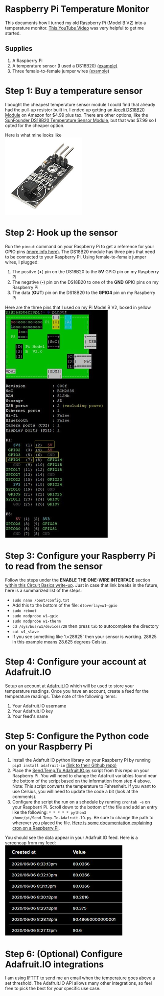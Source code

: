 # Raspberry Pi Temperature Monitor
This documents how I turned my old Raspberry Pi (Model B V2) into a temperature monitor.  [This YouTube Video](https://www.youtube.com/watch?v=aEnS0-Jy2vE) was very helpful to get me started.

## Supplies
1. A Raspberry Pi 
2. A temperature sensor (I used a DS18B20) [(example)](https://www.amazon.com/ARCELI-DS18B20-Temperature-Electronic-Building/dp/B07DN3R1YW/)
3. Three female-to-female jumper wires [(example)](https://www.amazon.com/GenBasic-Piece-Female-Jumper-Wires/dp/B01L5ULRUA)

# Step 1: Buy a temperature sensor
I bought the cheapest temperature sensor module I could find that already had the pull-up resistor built in.  I ended up getting an [Arceli DS18B20 Module](https://www.amazon.com/ARCELI-DS18B20-Temperature-Electronic-Building/dp/B07DN3R1YW/) on Amazon for $4.99 plus tax.  There are other options, like the [SunFounder DS18B20 Temperature Sensor Module](https://www.amazon.com/SunFounder-DS18B20-Temperature-Arduino-Raspberry/dp/B013GB27HS/), but that was $7.99 so I opted for the cheaper option.

Here is what mine looks like<br>
    ![DS18B20 Example](/images/DS18B20.jpg)

# Step 2: Hook up the sensor
Run the `pinout` command on your Raspberry Pi to get a reference for your GPIO pins [(more info here)](https://www.raspberrypi.org/documentation/usage/gpio/).  The DS18B20 module has three pins that need to be connected to your Raspberry Pi. Using female-to-female jumper wires, I plugged:
1. The positve (**+**) pin on the DS18B20 to the **5V** GPIO pin on my Raspberry Pi
2. The negative (**-**) pin on the DS18B20 to one of the **GND** GPIO pins on my Raspberry Pi
3. The data (**OUT**) pin on the DS18B20 to the **GPIO4** pin on my Raspberry Pi

Here are the three pins that I used on my Pi Model B V2, boxed in yellow<br>
    ![Pi Model B V2 Pins](/images/pinout.JPG)

# Step 3: Configure your Raspberry Pi to read from the sensor
Follow the steps under the **ENABLE THE ONE-WIRE INTERFACE** section [within this Circuit Basics write-up](https://www.circuitbasics.com/raspberry-pi-ds18b20-temperature-sensor-tutorial/).  Just in case that link breaks in the future, here is a summarized list of the steps:
* `sudo nano /boot/config.txt`
* Add this to the bottom of the file: `dtoverlay=w1–gpio`
* `sudo reboot`
* `sudo modprobe w1–gpio`
* `sudo modprobe w1-therm`
* `cd /sys/bus/w1/devices/28` then press `tab` to autocomplete the directory
* `cat w1_slave`
* If you see something like 't=28625' then your sensor is working.  28625 in this example means 28.625 degrees Celsius.

# Step 4: Configure your account at Adafruit.IO
Setup an account at [Adafruit.IO](http://io.adafruit.com) which will be used to store your temperature readings.  Once you have an account, create a feed for the temperature readings.  Take note of the following items:
1. Your Adafruit.IO username
2. Your Adafruit.IO key
3. Your feed's name

# Step 5: Configure the Python code on your Raspberry Pi
1. Install the Adafruit IO python library on your Raspberry Pi by running `pip3 install adafruit-io` [(link to their Github repo)](https://github.com/adafruit/Adafruit_IO_Python/blob/master/README.rst)
2. Place the [Send.Temp.To.Adafruit.IO.py](https://github.com/EvanDSays/RaspberryPiTempMonitor/blob/master/Send.Temp.To.Adafruit.IO.py) script from this repo on your Raspberry Pi.  You will need to change the Adafruit variables found near the bottom of the script based on the information from step 4 above.  Note: This script converts the temperature to Fahrenheit.  If you want to use Celsius, you will need to update the code a bit (look at the comments).
3. Configure the script the run on a schedule by running `crontab -e` on your Raspberri Pi.  Scroll down to the bottom of the file and add an entry like the following: `* * * * * python3 /home/pi/Send.Temp.To.Adafruit.IO.py`. Be sure to change the path to wherever you placed the file. [Here is some documentation explaining cron on a Raspberry Pi](https://www.raspberrypi.org/documentation/linux/usage/cron.md).

You should see the data appear in your Adafruit.IO feed.  Here is a screencap from my feed:
![Adafruit.IO Example](/images/Adafruit.IO.Screencap.JPG)

# Step 6: (Optional) Configure Adafruit.IO integrations
I am using [IFTTT](https://ifttt.com/) to send me an email when the temperature goes above a set threshold.  The Adafruit.IO API allows many other integrations, so feel free to pick the best for your specific use case.

